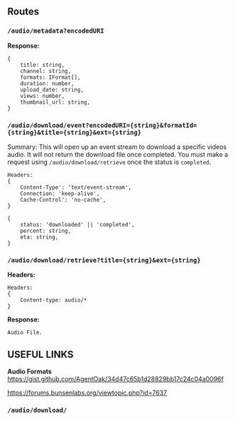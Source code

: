 ## Routes

### `/audio/metadata?encodedURI`

**Response:**
```
{
    title: string,
    channel: string,
    formats: IFormat[],
    duration: number,
    upload_date: string,
    views: number,
    thumbnail_url: string,
}
```

### `/audio/download/event?encodedURI={string}&formatId={string}&title={string}&ext={string}`

Summary: This will open up an event stream to download a specific videos audio. It will not return the download file once completed. You must make a request
using `/audio/download/retrieve` once the status is `completed`.

```
Headers:
{
    Content-Type': 'text/event-stream',
	Connection: 'keep-alive',
	Cache-Control': 'no-cache',
}
```

```
{
    status: 'downloaded' || 'completed',
    percent: string,
    eta: string,
}
```

### `/audio/download/retrieve?title={string}&ext={string}`

**Headers:**
```
Headers:
{
    Content-type: audio/*
}
```

**Response:**
```
Audio File.
```

## USEFUL LINKS

**Audio Formats**
https://gist.github.com/AgentOak/34d47c65b1d28829bb17c24c04a0096f

https://forums.bunsenlabs.org/viewtopic.php?id=7637

### `/audio/download/`
